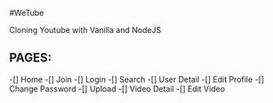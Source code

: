 #WeTube

Cloning Youtube with Vanilla and NodeJS

## PAGES:

-[] Home
-[] Join
-[] Login
-[] Search
-[] User Detail
-[] Edit Profile
-[] Change Password
-[] Upload
-[] Video Detail
-[] Edit Video
